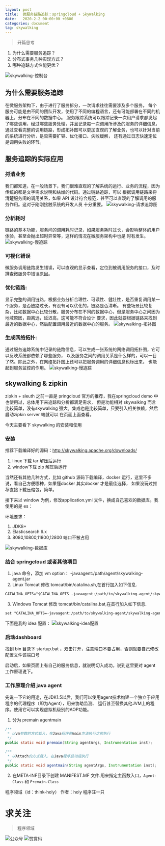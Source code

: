 ```yaml
---
layout: post
title:  微服务链路追踪：springcloud + SkyWalking
date:   2020-2-2 00:00:00 +0800
categories: document
tag: skywalking
---
```


>开篇思考
1.	为什么需要服务追踪？
2.	分布式事务几种实现方式？
3.	哪种追踪方式性能更优？

![skywalking-控制台](https://torgor.github.io/styles/images/skywalking/skywalking-dashboard.png) 

## 为什么需要服务追踪
在微服务架构下，由于进行了服务拆分，一次请求往往需要涉及多个服务，
每个服务可能是由不同的团队开发，使用了不同的编程语言，还有可能部署在不同的机器上，分布在不同的数据中心。
服务跟踪系统可以跟踪记录一次用户请求都发起了哪些调用，经过哪些服务处理，并且记录每一次调用所涉及的服务的详细信息，
通过查看完整的调用链路，形成拓补图可以更加直观的了解业务，也可以针对当前的系统进行分析，是否需要扩容、优化接口、失败缓解，
还有通过日志快速定位是调用失败的环节。

## 服务追踪的实际应用

### 捋清业务
我们都知道，在一般场景下，我们很难直观的了解系统的运行、业务的流程，因为传统的都是文字需求说明和枯燥的代码。通过链路追踪，可以
根据调用链路来捋清楚服务间的调用关系，如果 API 设计符合规范，甚至可以直观的了解调用的服务作用。这对于刚刚接触系统的开发人员
十分重要。
![skywalking-请求追踪图](https://torgor.github.io/styles/images/skywalking/skywalking-trace.png) 


### 分析耗时
链路的基本功能，服务间的调用耗时记录，如果服务耗时过长，会影响整体的用户体验，甚至会抛出超时异常等，这样的情况在微服务架构中也是
时有发生。
![skywalking-慢追踪](https://torgor.github.io/styles/images/skywalking/dashboard-endpoint.png) 


### 可视化错误
微服务调用链路发生错误，可以直观的显示查看，定位到被调用服务的接口，及时排查微服务中错误原因。

### 优化链路:
显示完整的调用链路，根据业务分析合理性、可读性、健壮性，是否重复调用某一个服务，是否链路过长，有没有可以优化的，链路是否清晰。
有些场景比较复杂，比如数据中心比较分散，服务分布在不同的数据中心，但是服务中心之间因为地域原因，距离远，延迟高，这可能不符合设计
要求，因此就要根据链路来找到最近的数据中心，然后配置调用最近的数据中心的服务。
![skywalking-拓补图](https://torgor.github.io/styles/images/skywalking/skywalking-trace-detail.png) 


### 生成网络拓扑:
通过服务追踪系统中记录的链路信息，可以生成一张系统的网络调用拓扑图，它可以反映系统都依赖了哪些服务，
以及服务之间的调用关系是什么样的，可以一目了然。除此之外，在网络拓扑图上还可以把服务调用的详细信息也标出来，
也能起到服务监控的作用。
![skywalking-慢追踪](https://torgor.github.io/styles/images/skywalking/skywalking-tuobu-detail.png) 


## skywalking & zipkin
zipkin + sleuth 之前一直是 pringcloud 官方的推荐，我在springcloud demo 中也使用过，总体用下来追踪和分析都满足需求，
但是功能相对 skywalking 而言比较简单，没有skywalking 强大。集成也是比较简单，只要引入相关依赖，然后启动zipkin server 端就可以
在页面上面查看。

今天主要看下 skywalking 的安装和使用

### 安装

推荐下载编译好的源码：http://skywalking.apache.org/downloads/
1. linux 下载 tar 解压后运行 
2. window下载 zip 解压后运行

当然还有其他几种方式，比如 github 源码下载编译，docker 运行，这里不多说，看自己方便哪种，如果懂docker 其实docker 才是最佳选择，
如果没玩过推荐直接下载压缩包，简单。

接下来以 window 为例，修改application.yml 文件，换成自己喜欢的数据库。我使用的是 es：

环境要求：
1. JDK8+
2. Elasticsearch 6.x
3. 8080,10800,11800,12800 端口不被占用

![skywalking-数据库](https://torgor.github.io/styles/images/skywalking/skywalking-application-storage.png)

### 结合 springcloud 或者其他项目
1. java 命令，添加 vm option： -javaagent:/path/agent/skywalking-agent.jar 
2. Linux Tomcat 修改 tomcat/bin/catalina.sh,在首行加入如下信息.
```xml
CATALINA_OPTS="$CATALINA_OPTS -javaagent:/path/to/skywalking-agent/skywalking-agent.jar"; export CATALINA_OPTS
```
3. Windows Tomcat 修改 tomcat/bin/catalina.bat,在首行加入如下信息.
```xml
set "CATALINA_OPTS=-javaagent:/path/to/skywalking-agent/skywalking-agent.jar"
```
下面是我的 idea 配置：
![skywalking-idea配置](https://torgor.github.io/styles/images/skywalking/vm-option.png)

### 启动dashboard
找到 bin 目录下 startup.bat ，双击打开，注意端口不要占用，否则就要自己修改配置文件该端口号

启动后，如果页面上有自己的服务信息，就说明切入成功。说到这里要对 agent 工作原理说下。

### 工作原理介绍 java agent
先说一下它的用途，在JDK1.5以后，我们可以使用agent技术构建一个独立于应用程序的代理程序（即为Agent），用来协助监测、
运行甚至替换其他JVM上的程序。使用它可以实现虚拟机级别的AOP功能。

1. 分为 premain agentmain 
```java
/**
 * 以vm参数的方式载入，在Java程序的main方法执行之前执行
 */
public static void premain(String agentArgs, Instrumentation inst);

/**
 * 以Attach的方式载入，在Java程序启动后执行
 */
public static void agentmain(String agentArgs, Instrumentation inst);
```

2. 在META-INF目录下创建 MANIFEST.MF 文件.用来指定主函数入口，``Agent-Class`` 和 ``Premain-Class``


程序领域（id：think-holy）
作者：holy 程序汪一只


# 求关注
> 程序领域

![公众号](https://torgor.github.io/styles/images/my-public-ma.png)
![赞赏码](https://torgor.github.io/styles/images/my-zanshang-ma.png)










